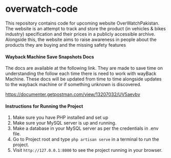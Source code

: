 # overwatch-code
 This repository contains code for upcoming website OverWatchPakistan. The website is an attempt to track and store the product (in vehicles & bikes industry) specification and their prices in a publicly accessible archive. Alongside this, the website aims to raise awareness in people about the products they are buying and the missing safety features
 
 #### Wayback Machine Save Snapshots Docs
The docs are available at the following link. They are made to save time on understanding the follow each time there is need to work with wayBack Machine. These docs will be updated from time to time alongside updates to the wayback machine or if something unknown is discovered.

https://documenter.getpostman.com/view/13207032/UV5aevbv

#### Instructions for Running the Project
1. Make sure you have PHP installed and set up
2. Make sure your MySQL server is up and running.
3. Make a database in your MySQL server as per the credentials in .env file.
4. Go to Project root and type ``php artisan serve`` in a terminal to run the project.
5. Visit ``http://127.0.0.1:8000`` to see the project running in your browser.
